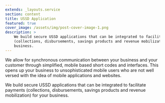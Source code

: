 ```yaml
---
extends: _layouts.service
section: content
title: USSD Application
featured: true
cover_image: /assets/img/post-cover-image-1.png
description: >
    We build secure USSD applications that can be integrated to facilitate payments
    (collections, disbursements, savings products and revenue mobilization) for your
    business.
---
```


We allow for synchronous communication between your business and your customer
through simplified, mobile based short codes and interfaces. This opens up your business
to unsophisticated mobile users who are not well versed with the idea of mobile
applications and websites.

We build secure USSD applications that can be integrated to facilitate payments
(collections, disbursements, savings products and revenue mobilization) for your
business.
